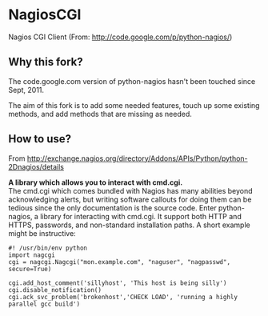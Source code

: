 NagiosCGI
=========

Nagios CGI Client (From: http://code.google.com/p/python-nagios/)

Why this fork?
--------------

The code.google.com version of python-nagios hasn't been touched since Sept, 2011.

The aim of this fork is to add some needed features, touch up some existing methods, and add methods that are missing as needed.


How to use?
-----------

From http://exchange.nagios.org/directory/Addons/APIs/Python/python-2Dnagios/details 

**A library which allows you to interact with cmd.cgi.**  
The cmd.cgi which comes bundled with Nagios has many abilities beyond acknowledging alerts, but writing software callouts for doing them can be tedious since the only documentation is the source code. Enter python-nagios, a library for interacting with cmd.cgi. It support both HTTP and HTTPS, passwords, and non-standard installation paths. A short example might be instructive:

    #! /usr/bin/env python
    import nagcgi
    cgi = nagcgi.Nagcgi("mon.example.com", "naguser", "nagpasswd", secure=True)
    
    cgi.add_host_comment('sillyhost', 'This host is being silly')
    cgi.disable_notification()
    cgi.ack_svc_problem('brokenhost','CHECK LOAD', 'running a highly parallel gcc build') 

